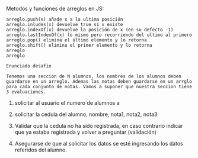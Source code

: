 Metodos y funciones de arreglos en JS:

    arreglo.push(x) añade x a la ultima posición
    arreglo.inludes(x) devuelve true si x existe
    arreglo.indexOf(x) devuelve la posición de x (en su defecto -1)
    arreglo.lastIndexOf(x) lo mismo pero recorriendo del ultimo al primero
    arreglo.pop() elimina el último elemento y lo retorna
    arreglo.shift() elimina el primer elemento y lo retorna
    arreglo
    arreglo

    Enunciado desafio

    Tenemos una seccion de N alumnos, los nombres de los alumnos deben guardarse en un arreglo. Ademas las notas deben guardarse en un arrglo para cada conjunto de notas. Vamos a suponer que nuestra seccion tiene 3 evaluaciones.

1. solicitar al usuario el numero de alumnos a 
 
2. solicitar la cedula del alumno, nombre, nota1, nota2, nota3

3. Validar que la cedula no ha sido registrada, en caso contrario indicar que ya estaba registrada y volver a preguntar (validación)

4. Asegurarse de que al solicitar los datos se esté ingresando los datos referidos del alumno.